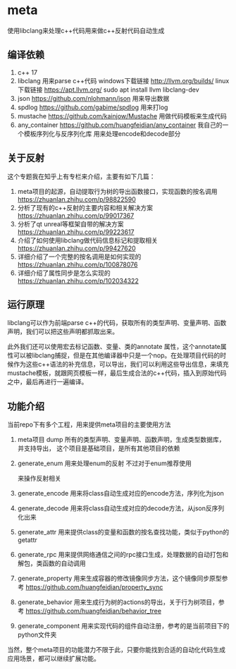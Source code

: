# meta
使用libclang来处理c++代码用来做c++反射代码自动生成

## 编译依赖

1. c++ 17
2. libclang  用来parse c++代码 windows下载链接  http://llvm.org/builds/  linux下载链接  https://apt.llvm.org/ sudo apt install llvm libclang-dev
3. json  https://github.com/nlohmann/json   用来导出数据
4. spdlog  https://github.com/gabime/spdlog 用来打log
5. mustache  https://github.com/kainjow/Mustache  用做代码模板来生成代码
6. any_container https://github.com/huangfeidian/any_container 我自己的一个模板序列化与反序列化库 用来处理encode和decode部分

## 关于反射

这个专题我在知乎上有专栏来介绍，主要有如下几篇：

1. meta项目的起源，自动提取行为树的导出函数接口，实现函数的按名调用 https://zhuanlan.zhihu.com/p/98822590 
2. 分析了现有的c++反射的主要内容和相关解决方案 https://zhuanlan.zhihu.com/p/99017367
3. 分析了qt unreal等框架自带的解决方案 https://zhuanlan.zhihu.com/p/99223617
4. 介绍了如何使用libclang做代码信息标记和提取相关 https://zhuanlan.zhihu.com/p/99427620
5. 详细介绍了一个完整的按名调用是如何实现的 https://zhuanlan.zhihu.com/p/100878076
6. 详细介绍了属性同步是怎么实现的 https://zhuanlan.zhihu.com/p/102034322



## 运行原理

libclang可以作为前端parse c++的代码，获取所有的类型声明、变量声明、函数声明，我们可以把这些声明都抓取出来。

此外我们还可以使用宏去标记函数、变量、类的annotate 属性，这个annotate属性可以被libclang捕捉，但是在其他编译器中只是一个nop。在处理项目代码的时候作为这些c++语法的补充信息，可以导出，我们可以利用这些导出信息，来填充mustache模板，就跟网页模板一样，最后生成合法的c++代码，插入到原始代码之中，最后再进行一遍编译。

## 功能介绍

当前repo下有多个工程，用来提供meta项目的主要使用方法

1. meta项目 dump 所有的类型声明、变量声明、函数声明，生成类型数据库，并支持导出， 这个项目是基础项目，是所有其他项目的依赖

2. generate_enum 用来处理enum的反射 不过对于enum推荐使用 

   [magic_enum]: https://github.com/Neargye/magic_enum

   来操作反射相关

3. generate_encode 用来将class自动生成对应的encode方法，序列化为json

4. generate_decode 用来将class自动生成对应的decode方法，从json反序列化出来

5. generate_attr 用来提供class的变量和函数的按名查找功能，类似于python的getattr

6. generate_rpc 用来提供网络通信之间的rpc接口生成，处理数据的自动打包和解包，类函数的自动调用

7. generate_property 用来生成容器的修改镜像同步方法，这个镜像同步原型参考 https://github.com/huangfeidian/property_sync

8. generate_behavior 用来生成行为树的actions的导出，关于行为树项目，参考 https://github.com/huangfeidian/behavior_tree

9. generate_component 用来实现代码的组件自动注册，参考的是当前项目下的python文件夹

当然，整个meta项目的功能潜力不限于此，只要你能找到合适的自动化代码生成应用场景，都可以继续扩展功能。


